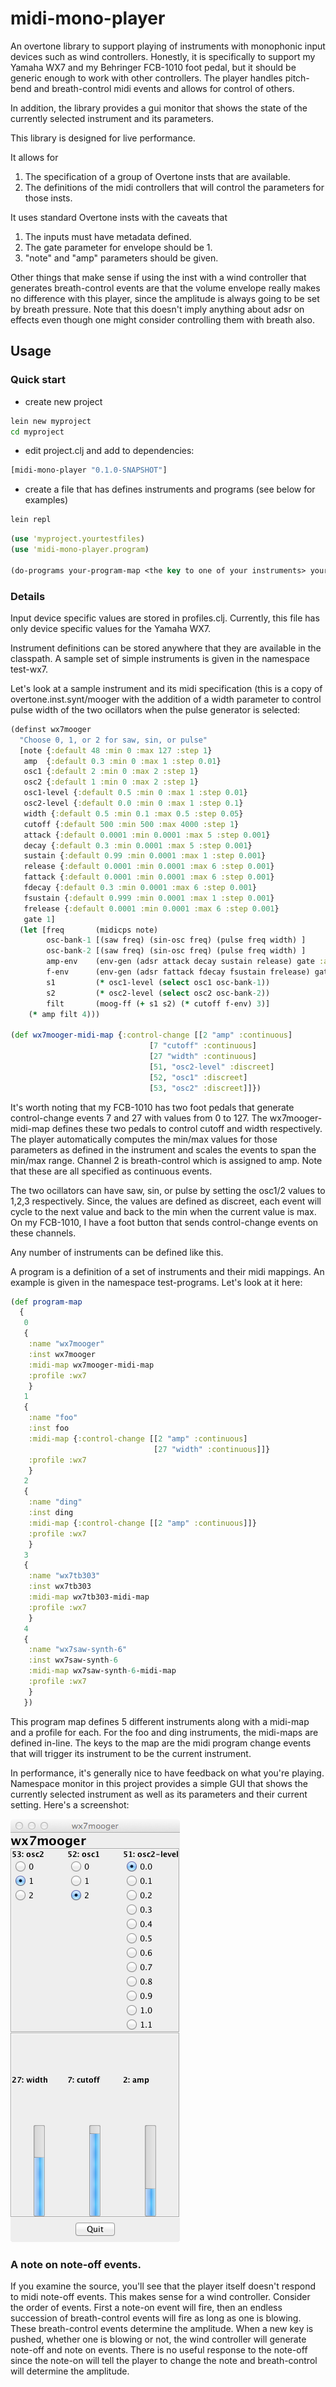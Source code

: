 # midi-mono-player

An overtone library to support playing of instruments with monophonic input devices such as
wind controllers. Honestly, it is specifically to support my Yamaha WX7 and my Behringer FCB-1010
foot pedal, but it should be generic enough to work with other controllers. The player handles
pitch-bend and breath-control midi events and allows for control of others.

In addition, the library provides a gui monitor that shows the state of the currently selected instrument
and its parameters.

This library is designed for live performance.

It allows for

1. The specification of a group of Overtone insts that are available.
2. The definitions of the midi controllers that will control the parameters for those insts.


It uses standard Overtone insts with the caveats that

1. The inputs must have metadata defined.
2. The gate parameter for envelope should be 1.
3. "note" and "amp" parameters should be given.

Other things that make sense if using the inst with a wind controller that
generates breath-control events are that the volume envelope really makes no
 difference with this player, since the amplitude is always going to be set by
 breath pressure. Note that this doesn't imply anything about adsr on effects
 even though one might consider controlling them with breath also.

## Usage

### Quick start

* create new project

```sh
lein new myproject
cd myproject
```

* edit project.clj and add to dependencies:

```clj
[midi-mono-player "0.1.0-SNAPSHOT"]
```

* create a file that has defines instruments and programs (see below for examples)

```sh
lein repl
```

```clj
(use 'myproject.yourtestfiles)
(use 'midi-mono-player.program)

(do-programs your-program-map <the key to one of your instruments> your-profile-map)
```

### Details

Input device specific values are stored in profiles.clj. Currently, this file has only
device specific values for the Yamaha WX7.

Instrument definitions can be stored anywhere that they are available in the classpath. A sample set of simple
instruments is given in the namespace test-wx7.

Let's look at a sample instrument and its midi specification (this is a copy of overtone.inst.synt/mooger
with the addition of a width parameter to control pulse width of the two ocillators when the pulse generator
is selected:

```clj
(definst wx7mooger
  "Choose 0, 1, or 2 for saw, sin, or pulse"
  [note {:default 48 :min 0 :max 127 :step 1}
   amp  {:default 0.3 :min 0 :max 1 :step 0.01}
   osc1 {:default 2 :min 0 :max 2 :step 1}
   osc2 {:default 1 :min 0 :max 2 :step 1}
   osc1-level {:default 0.5 :min 0 :max 1 :step 0.01}
   osc2-level {:default 0.0 :min 0 :max 1 :step 0.1}
   width {:default 0.5 :min 0.1 :max 0.5 :step 0.05}
   cutoff {:default 500 :min 500 :max 4000 :step 1}
   attack {:default 0.0001 :min 0.0001 :max 5 :step 0.001}
   decay {:default 0.3 :min 0.0001 :max 5 :step 0.001}
   sustain {:default 0.99 :min 0.0001 :max 1 :step 0.001}
   release {:default 0.0001 :min 0.0001 :max 6 :step 0.001}
   fattack {:default 0.0001 :min 0.0001 :max 6 :step 0.001}
   fdecay {:default 0.3 :min 0.0001 :max 6 :step 0.001}
   fsustain {:default 0.999 :min 0.0001 :max 1 :step 0.001}
   frelease {:default 0.0001 :min 0.0001 :max 6 :step 0.001}
   gate 1]
  (let [freq       (midicps note)
        osc-bank-1 [(saw freq) (sin-osc freq) (pulse freq width) ]
        osc-bank-2 [(saw freq) (sin-osc freq) (pulse freq width) ]
        amp-env    (env-gen (adsr attack decay sustain release) gate :action FREE)
        f-env      (env-gen (adsr fattack fdecay fsustain frelease) gate)
        s1         (* osc1-level (select osc1 osc-bank-1))
        s2         (* osc2-level (select osc2 osc-bank-2))
        filt       (moog-ff (+ s1 s2) (* cutoff f-env) 3)]
    (* amp filt 4)))

(def wx7mooger-midi-map {:control-change [[2 "amp" :continuous]
                               [7 "cutoff" :continuous]
                               [27 "width" :continuous]
                               [51, "osc2-level" :discreet]
                               [52, "osc1" :discreet]
                               [53, "osc2" :discreet]]})
```
It's worth noting that my FCB-1010 has two foot pedals that generate control-change events 7 and 27
with values from 0 to 127. The wx7mooger-midi-map defines these two pedals to control cutoff and width
respectively. The player automatically computes the min/max values for those parameters as defined
in the instrument and scales the events to span the min/max range. Channel 2 is breath-control which
is assigned to amp. Note that these are all specified as continuous events.

The two ocillators can have saw, sin, or pulse by setting the osc1/2 values to 1,2,3 respectively. Since,
the values are defined as discreet, each event will cycle to the next value and back to the min when the
current value is max. On my FCB-1010, I have a foot button that sends control-change events on these channels.

Any number of instruments can be defined like this.

A program is a definition of a set of instruments and their midi mappings. An example is given in the
namespace test-programs. Let's look at it here:

```clj
(def program-map
  {
   0
   {
    :name "wx7mooger"
    :inst wx7mooger
    :midi-map wx7mooger-midi-map
    :profile :wx7
    }
   1
   {
    :name "foo"
    :inst foo
    :midi-map {:control-change [[2 "amp" :continuous]
                                [27 "width" :continuous]]}
    :profile :wx7
    }
   2
   {
    :name "ding"
    :inst ding
    :midi-map {:control-change [[2 "amp" :continuous]]}
    :profile :wx7
    }
   3
   {
    :name "wx7tb303"
    :inst wx7tb303
    :midi-map wx7tb303-midi-map
    :profile :wx7
    }
   4
   {
    :name "wx7saw-synth-6"
    :inst wx7saw-synth-6
    :midi-map wx7saw-synth-6-midi-map
    :profile :wx7
    }
   })
```

This program map defines 5 different instruments along with a midi-map and a profile for each. For the
foo and ding instruments, the midi-maps are defined in-line. The keys to the map are the midi program
change events that will trigger its instrument to be the current instrument.

In performance, it's generally nice to have feedback on what you're playing. Namespace monitor in this
project provides a simple GUI that shows the currently selected instrument as well as its parameters and
their current setting. Here's a screenshot:

<img src="https://github.com/bwanab/midi-mono-player/raw/master/doc/monitor.png" alt="monitor screenshot" />

### A note on note-off events.

If you examine the source, you'll see that the player itself doesn't respond to midi note-off events. This makes
sense for a wind controller. Consider the order of events. First a note-on event will fire, then an endless
succession of breath-control events will fire as long as one is blowing. These breath-control events determine
the amplitude. When a new key is pushed, whether one is blowing or not, the wind controller will generate
note-off and note on events. There is no useful response to the note-off since the note-on will tell the player
to change the note and breath-control will determine the amplitude.
